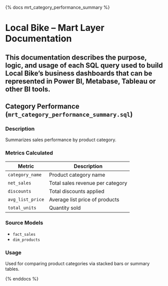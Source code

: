 {% docs mrt_category_performance_summary %}

# Local Bike – Mart Layer Documentation

## This documentation describes the purpose, logic, and usage of each SQL query used to build Local Bike’s business dashboards that can be represented in Power BI, Metabase, Tableau or other BI tools.

## Category Performance (`mrt_category_performance_summary.sql`)

### Description

Summarizes sales performance by product category.

### Metrics Calculated

| Metric           | Description                      |
| ---------------- | -------------------------------- |
| `category_name`  | Product category name            |
| `net_sales`      | Total sales revenue per category |
| `discounts`      | Total discounts applied          |
| `avg_list_price` | Average list price of products   |
| `total_units`    | Quantity sold                    |

### Source Models

- `fact_sales`
- `dim_products`

### Usage

Used for comparing product categories via stacked bars or summary tables.

{% enddocs %}
